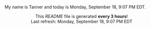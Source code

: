 My name is Tanner and today is Monday, September 18, 9:07 PM EDT.

<p align="center">This <i>README</i> file is generated <b>every 3 hours</b>!</br>Last refresh: Monday, September 18, 9:07 PM EDT<br /></p>
